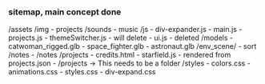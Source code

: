 ### sitemap, main concept done 

/assets
    /img
        - projects
    /sounds
        - music
/js
    - div-expander.js
    - main.js
    - projects.js
    - themeSwitcher.js - will delete
    - ui.js - deleted
/models
    - catwoman_rigged.glb
    - space_fighter.glb
    - astronaut.glb
    /env_scene/
        - sort
/notes
    - /notes
/projects
    - credits.html
    - starfield.js
    - rendered from projects.json
    - /projects -> This needs to be a folder
/styles
    - colors.css
    - animations.css
    - styles.css
    - div-expand.css


<!-- LANDING TODO -->
<!-- 1. Finish main component div expander -->
<!-- 2. Make it load most recent from JS instead of static  -->
<!-- 3. finish stars dots to sphere -->
<!-- 4. lights and colors -->
<!-- 5. on zoom some low poly models. -->

<!-- 6. page transitions white blink of canvas -->


<!-- PROJECTS TODO -->
<!-- X 1. clear search x -->
<!-- X 2. hide most filters with an arrow.  -->
<!-- X 3. added filter clear -->
<!-- X 4. while search typing turn off movement with wasd -->
<!-- X 5. add favorites dropdown -->

<!-- 6. add remove from favourites btn to dropdown -->

<!-- O. style the divs -->
<!-- O. add basic responsive design -->
<!-- O. fix bg music -->

<!-- zindex revisit of whole thing -->